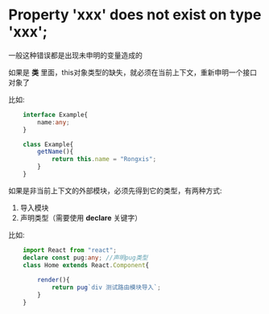 # Property 'xxx' does not exist on type 'xxx';
一般这种错误都是出现未申明的变量造成的

如果是 **类** 里面，this对象类型的缺失，就必须在当前上下文，重新申明一个接口对象了

比如:
``` ts
    interface Example{
        name:any;        
    } 

    class Example{
        getName(){
            return this.name = "Rongxis";
        }
    }
```

如果是非当前上下文的外部模块，必须先得到它的类型，有两种方式:
1. 导入模块
2. 声明类型（需要使用 **declare** 关键字）

比如:
``` ts
    import React from "react";
    declare const pug:any; //声明pug类型
    class Home extends React.Component{
        
        render(){
            return pug`div 测试路由模块导入`; 
        }
    }
```
